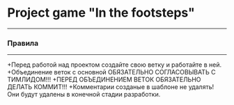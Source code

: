 # Project game "In the footsteps"
---
### Правила
---
+Перед работой над проектом создайте свою ветку и работайте в ней.
+Объединение веток с основной ОБЯЗАТЕЛЬНО СОГЛАСОВЫВАТЬ С ТИМЛИДОМ!!!
+ПЕРЕД ОБЪЕДИНЕНИЕМ ВЕТОК ОБЯЗАТЕЛЬНО ДЕЛАТЬ КОММИТ!!!
+Комментарии созданые в шаблоне не удалять! Они будут удалены в конечной стадии разработки.
